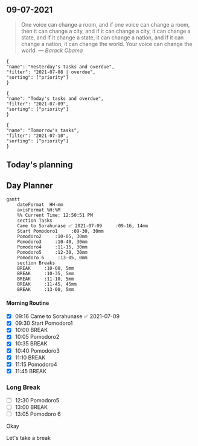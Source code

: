 ## 09-07-2021

> One voice can change a room, and if one voice can change a room, then it can change a city, and if it can change a city, it can change a state, and if it change a state, it can change a nation, and if it can change a nation, it can change the world. Your voice can change the world.
> &mdash; <cite>Barack Obama</cite>

```todoist
{
"name": "Yesterday's tasks and overdue",
"filter": "2021-07-08 | overdue",
"sorting": ["priority"]
}
```



```todoist
{
"name": "Today's tasks and overdue",
"filter": "2021-07-09",
"sorting": ["priority"]
}
```


```todoist
{
"name": "Tomorrow's tasks",
"filter": "2021-07-10",
"sorting": ["priority"]
}
```
## Today's planning
## Day Planner
```mermaid
gantt
    dateFormat  HH-mm
    axisFormat %H:%M
    %% Current Time: 12:50:51 PM
    section Tasks
    Came to Sorahunase ✅ 2021-07-09     :09-16, 14mm
    Start Pomodoro1     :09-30, 30mm
    Pomodoro2     :10-05, 30mm
    Pomodoro3     :10-40, 30mm
    Pomodoro4     :11-15, 30mm
    Pomodoro5     :12-30, 30mm
    Pomodoro 6     :13-05, 0mm
    section Breaks
    BREAK     :10-00, 5mm
    BREAK     :10-35, 5mm
    BREAK     :11-10, 5mm
    BREAK     :11-45, 45mm
    BREAK     :13-00, 5mm
```

#### Morning Routine
- [x] 09:16 Came to Sorahunase ✅ 2021-07-09
- [x] 09:30 Start Pomodoro1
- [x] 10:00 BREAK
- [x] 10:05 Pomodoro2
- [x] 10:35 BREAK
- [x] 10:40 Pomodoro3
- [x] 11:10 BREAK
- [x] 11:15 Pomodoro4
- [x] 11:45 BREAK
### Long Break
- [ ] 12:30 Pomodoro5
- [ ] 13:00 BREAK
- [ ] 13:05 Pomodoro 6

Okay


Let's take a break